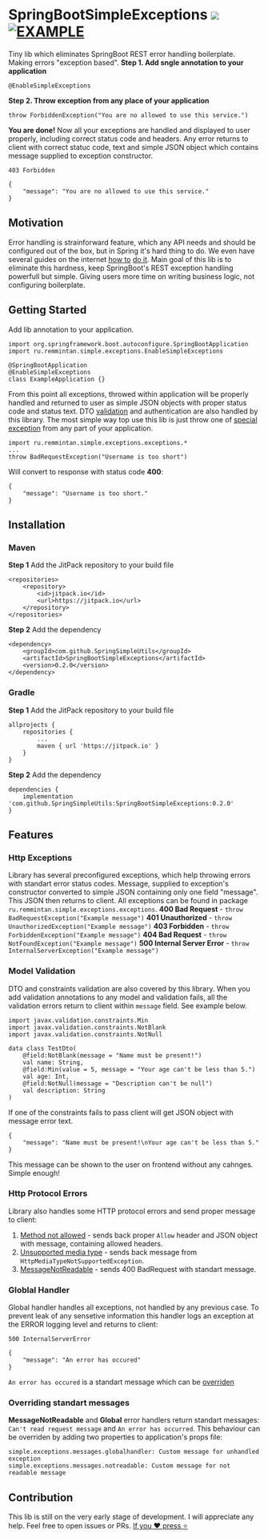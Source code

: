 # SpringBootSimpleExceptions [![](https://jitpack.io/v/SpringSimpleUtils/SpringBootSimpleExceptions.svg)](https://jitpack.io/#SpringSimpleUtils/SpringBootSimpleExceptions) [![EXAMPLE](https://github.com/SpringSimpleUtils/SpringBootSimpleExceptions/actions/workflows/gradle.yml/badge.svg)](https://github.com/SpringSimpleUtils/SpringBootSimpleExceptions/actions/workflows/gradle.yml)
Tiny lib which eliminates SpringBoot REST error handling boilerplate. Making errors "exception based".
**Step 1. Add sngle annotation to your application**
```
@EnableSimpleExceptions
```
**Step 2. Throw exception from any place of your application**
```
throw ForbiddenException("You are no allowed to use this service.")
```
**You are done!**
Now all your exceptions are handled and displayed to user properly, including correct status code and headers. Any error returns to client with correct statuc code, text and simple JSON object which contains message supplied to exception constructor.
```
403 Forbidden

{
    "message": "You are no allowed to use this service."
}
```
## Motivation
Error handling is strainforward feature, which any API needs and should be configured out of the box, but in Spring it's hard thing to do. We even have several guides on the internet [how to](https://www.baeldung.com/exception-handling-for-rest-with-spring) [do it](https://reflectoring.io/spring-boot-exception-handling/).
Main goal of this lib is to eliminate this hardness, keep SpringBoot's REST exception handling powerfull but simple. Giving users more time on writing business logic, not configuring boilerplate.
## Getting Started
Add lib annotation to your application.
```
import org.springframework.boot.autoconfigure.SpringBootApplication
import ru.remmintan.simple.exceptions.EnableSimpleExceptions

@SpringBootApplication
@EnableSimpleExceptions
class ExampleApplication {}
```
From this point all exceptions, throwed within application will be properly handled and returned to user as simple JSON objects with proper status code and status text. DTO [validation](#model-validation) and authentication are also handled by this library.
The most simple way top use this lib is just throw one of [special exception](#http-exceptions) from any part of your application.
```
import ru.remmintan.simple.exceptions.exceptions.*
...
throw BadRequestException("Username is too short")
```
Will convert to response with status code **400**:
```
{
    "message": "Username is too short."
}
```
## Installation
### Maven
**Step 1** Add the JitPack repository to your build file
```
<repositories>
	<repository>
	    <id>jitpack.io</id>
	    <url>https://jitpack.io</url>
	</repository>
</repositories>
```
**Step 2** Add the dependency
```
<dependency>
    <groupId>com.github.SpringSimpleUtils</groupId>
    <artifactId>SpringBootSimpleExceptions</artifactId>
    <version>0.2.0</version>
</dependency>
```
### Gradle
**Step 1** Add the JitPack repository to your build file
```
allprojects {
	repositories {
		...
		maven { url 'https://jitpack.io' }
	}
}
```
**Step 2** Add the dependency
```
dependencies {
    implementation 'com.github.SpringSimpleUtils:SpringBootSimpleExceptions:0.2.0'
}
```
## Features
### Http Exceptions
Library has several preconfigured exceptions, which help throwing errors with standart error status codes. Message, supplied to exception's constructor converted to simple JSON containing only one field "message". This JSON then returns to client.
All exceptions can be found in package `ru.remmintan.simple.exceptions.exceptions`.
**400 Bad Request** - `throw BadRequestException("Example message")`
**401 Unauthorized** - `throw UnauthorizedException("Example message")`
**403 Forbidden** - `throw ForbiddenException("Example message")`
**404 Bad Request** - `throw NotFoundException("Example message")`
**500 Internal Server Error** - `throw InternalServerException("Example message")`
### Model Validation
DTO and constraints validation are also covered by this library. When you add validation annotations to any model and validation fails, all the validation errors return to client within `message` field. See example below.
```
import javax.validation.constraints.Min
import javax.validation.constraints.NotBlank
import javax.validation.constraints.NotNull

data class TestDto(
    @field:NotBlank(message = "Name must be present!")
    val name: String,
    @field:Min(value = 5, message = "Your age can't be less than 5.")
    val age: Int,
    @field:NotNull(message = "Description can't be null")
    val description: String
)
```
If one of the constraints fails to pass client will get JSON object with message error text.
```
{
    "message": "Name must be present!\nYour age can't be less than 5."
}
```
This message can be shown to the user on frontend without any cahnges. Simple enough!
### Http Protocol Errors
Library also handles some HTTP protocol errors and send proper message to client:
1. [Method not allowed](https://developer.mozilla.org/ru/docs/Web/HTTP/Status/405) - sends back proper `Allow` header and JSON object with message, containing allowed headers.
2. [Unsupported media type](https://developer.mozilla.org/ru/docs/Web/HTTP/Status/415) - sends back message from `HttpMediaTypeNotSupportedException`.
3. [MessageNotReadable](https://docs.spring.io/spring-framework/docs/4.0.x/javadoc-api/org/springframework/http/converter/HttpMessageNotReadableException.html) - sends 400 BadRequest with standart message.
### Globlal Handler
Global handler handles all exceptions, not handled by any previous case. To prevent leak of any sensetive information this handler logs an exception at the ERROR logging level and returns to client:
```
500 InternalServerError

{
    "message": "An error has occured"
}
```
`An error has occured` is a standart message which can be [overriden](#overriding-standart-messages)
### Overriding standart messages
**MessageNotReadable** and **Global** error handlers return standart messages: `Can't read request message` and `An error has occurred`.
This behaviour can be overriden by adding two properties to application's props file:
```
simple.exceptions.messages.globalhandler: Custom message for unhandled exception
simple.exceptions.messages.notreadable: Custom message for not readable message
```
## Contribution
This lib is still on the very early stage of development. I will appreciate any help. Feel free to open issues or PRs.
[If you ❤️ press ⭐](https://github.com/SpringSimpleUtils/SpringBootSimpleExceptions/stargazers)
